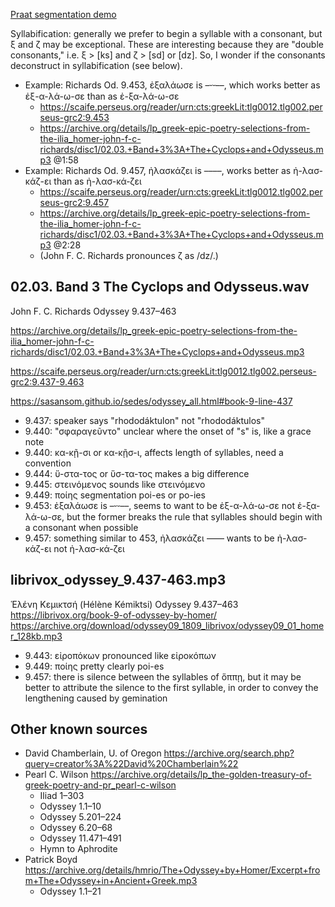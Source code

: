 [Praat segmentation demo](https://archive.org/details/sedes-praat-odyssey-9_458-459)

Syllabification: generally we prefer to begin a syllable with a consonant, but ξ and ζ may be exceptional. These are interesting because they are "double consonants," i.e. ξ > [ks] and ζ > [sd] or [dz]. So, I wonder if the consonants deconstruct in syllabification (see below).

* Example: Richards Od. 9.453, ἐξαλάωσε is –⏑⏑––, which works better as ἐξ-α-λά-ω-σε than as ἐ-ξα-λά-ω-σε
  * https://scaife.perseus.org/reader/urn:cts:greekLit:tlg0012.tlg002.perseus-grc2:9.453
  * https://archive.org/details/lp_greek-epic-poetry-selections-from-the-ilia_homer-john-f-c-richards/disc1/02.03.+Band+3%3A+The+Cyclops+and+Odysseus.mp3 @1:58
* Example: Richards Od. 9.457, ἠλασκάζει is ––––, works better as ἠ-λασ-κάζ-ει than as ἠ-λασ-κά-ζει
  * https://scaife.perseus.org/reader/urn:cts:greekLit:tlg0012.tlg002.perseus-grc2:9.457
  * https://archive.org/details/lp_greek-epic-poetry-selections-from-the-ilia_homer-john-f-c-richards/disc1/02.03.+Band+3%3A+The+Cyclops+and+Odysseus.mp3 @2:28
  * (John F. C. Richards pronounces ζ as /dz/.)

## 02.03. Band 3 The Cyclops and Odysseus.wav

John F. C. Richards
Odyssey 9.437–463

https://archive.org/details/lp_greek-epic-poetry-selections-from-the-ilia_homer-john-f-c-richards/disc1/02.03.+Band+3%3A+The+Cyclops+and+Odysseus.mp3

https://scaife.perseus.org/reader/urn:cts:greekLit:tlg0012.tlg002.perseus-grc2:9.437-9.463

https://sasansom.github.io/sedes/odyssey_all.html#book-9-line-437

* 9.437: speaker says "rhododáktulon" not "rhododáktulos"
* 9.440: "σφαραγεῦντο" unclear where the onset of "s" is, like a grace note
* 9.440: κα-κῇ-σι or κα-κῇσ-ι, affects length of syllables, need a convention
* 9.444: ὕ-στα-τος or ὕσ-τα-τος makes a big difference
* 9.445: στεινόμενος sounds like στεινόμενο
* 9.449: ποίης segmentation poi-es or po-ies
* 9.453: ἐξαλάωσε is –⏑⏑––, seems to want to be ἐξ-α-λά-ω-σε not ἐ-ξα-λά-ω-σε, but the former breaks the rule that syllables should begin with a consonant when possible
* 9.457: something similar to 453, ἠλασκάζει –––– wants to be ἠ-λασ-κάζ-ει not ἠ-λασ-κά-ζει

## librivox_odyssey_9.437-463.mp3

Ἑλένη Κεμικτσή (Hélène Kémiktsi)
Odyssey 9.437–463
https://librivox.org/book-9-of-odyssey-by-homer/
https://archive.org/download/odyssey09_1809_librivox/odyssey09_01_homer_128kb.mp3

* 9.443: εἰροπόκων pronounced like εἰροκόπων
* 9.449: ποίης pretty clearly poi-es
* 9.457: there is silence between the syllables of ὅππῃ, but it may be better to attribute the silence to the first syllable, in order to convey the lengthening caused by gemination

## Other known sources

* David Chamberlain, U. of Oregon https://archive.org/search.php?query=creator%3A%22David%20Chamberlain%22
* Pearl C. Wilson https://archive.org/details/lp_the-golden-treasury-of-greek-poetry-and-pr_pearl-c-wilson
  * Iliad 1–303
  * Odyssey 1.1–10
  * Odyssey 5.201–224
  * Odyssey 6.20–68
  * Odyssey 11.471–491
  * Hymn to Aphrodite
* Patrick Boyd https://archive.org/details/hmrio/The+Odyssey+by+Homer/Excerpt+from+The+Odyssey+in+Ancient+Greek.mp3
  * Odyssey 1.1–21
